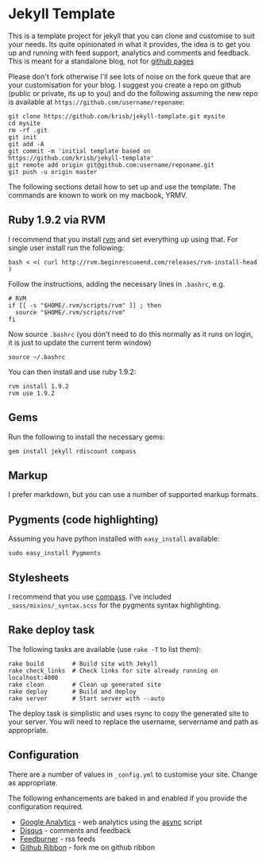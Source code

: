 # Jekyll Template

This is a template project for jekyll that you can clone and customise to suit your needs.  Its quite opinionated in what it provides, the idea is to get you up and running with feed support, analytics and comments and feedback.  This is meant for a standalone blog, not for [github pages](http://pages.github.com/)

Please don't fork otherwise I'll see lots of noise on the fork queue that are your customisation for your blog.  I suggest you create a repo on github (public or private, its up to you) and do the following assuming the new repo is available at `https://github.com/username/reponame`:

    git clone https://github.com/krisb/jekyll-template.git mysite
    cd mysite
    rm -rf .git
    git init
    git add -A
    git commit -m 'initial template based on https://github.com/krisb/jekyll-template'
    git remote add origin git@github.com:username/reponame.git
    git push -u origin master

The following sections detail how to set up and use the template.  The commands are known to work on my macbook, YRMV.

## Ruby 1.9.2 via RVM

I recommend that you install [rvm](http://rvm.beginrescueend.com/) and set everything up using that.  For single user install run the following:

    bash < <( curl http://rvm.beginrescueend.com/releases/rvm-install-head )

Follow the instructions, adding the necessary lines in `.bashrc`, e.g.

    # RVM
    if [[ -s "$HOME/.rvm/scripts/rvm" ]] ; then
      source "$HOME/.rvm/scripts/rvm"
    fi

Now source `.bashrc` (you don't need to do this normally as it runs on login, it is just to update the current term window)

    source ~/.bashrc

You can then install and use ruby 1.9.2:

    rvm install 1.9.2
    rvm use 1.9.2

## Gems

Run the following to install the necessary gems:

    gem install jekyll rdiscount compass

## Markup

I prefer markdown, but you can use a number of supported markup formats.

## Pygments (code highlighting)

Assuming you have python installed with `easy_install` available:

    sudo easy_install Pygments

## Stylesheets

I recommend that you use [compass](http://compass-style.org/).  I've included `_sass/mixins/_syntax.scss` for the pygments syntax highlighting.

## Rake deploy task

The following tasks are available (use `rake -T` to list them):

    rake build        # Build site with Jekyll
    rake check_links  # Check links for site already running on localhost:4000
    rake clean        # Clean up generated site
    rake deploy       # Build and deploy
    rake server       # Start server with --auto

The deploy task is simplistic and uses rsync to copy the generated site to your server.  You will need to replace the username, servername and path as appropriate.

## Configuration

There are a number of values in `_config.yml` to customise your site.  Change as appropriate.

The following enhancements are baked in and enabled if you provide the configuration required.

* [Google Analytics](http://www.google.com/analytics) - web analytics using the [async](http://www.google.com/support/analytics/bin/answer.py?hl=en&answer=174090) script
* [Disqus](http://disqus.com/) - comments and feedback
* [Feedburner](http://feedburner.google.com/) - rss feeds
* [Github Ribbon](https://github.com/blog/273-github-ribbons) - fork me on github ribbon
